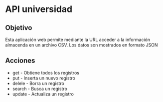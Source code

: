 # API universidad

## Objetivo

Esta aplicación web permite mediante la URL acceder a la información almacenda en un archivo CSV.
Los datos son mostrados en formato JSON
## Acciones
* get - Obtiene todos los registros
* put - Inserta un nuevo registro
* delele - Borra un registro
* search - Busca un registro
* update - Actualiza un registro